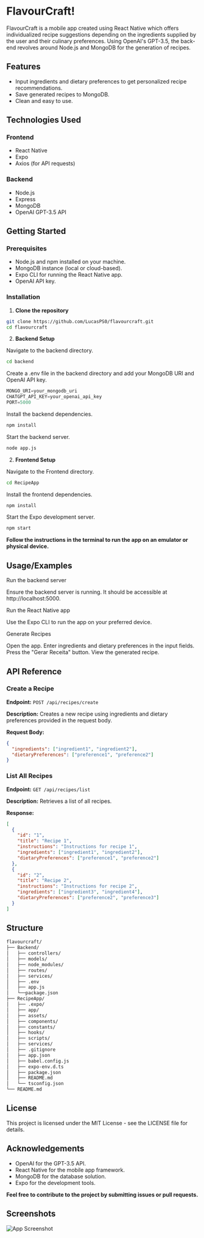 
# FlavourCraft!

FlavourCraft is a mobile app created using React Native which offers individualized recipe suggestions depending on the ingredients supplied by the user and their culinary preferences. Using OpenAI's GPT-3.5, the back-end revolves around Node.js and MongoDB for the generation of recipes.


## Features

- Input ingredients and dietary preferences to get personalized recipe recommendations.
- Save generated recipes to MongoDB.
- Clean and easy to use.


## Technologies Used

### Frontend

- React Native
- Expo
- Axios (for API requests)

### Backend

- Node.js
- Express
- MongoDB
- OpenAI GPT-3.5 API
## Getting Started

### Prerequisites

- Node.js and npm installed on your machine.
- MongoDB instance (local or cloud-based).
- Expo CLI for running the React Native app.
- OpenAI API key.

### Installation

1. **Clone the repository**

```bash
git clone https://github.com/LucasPS0/flavourcraft.git
cd flavourcraft

```
2. **Backend Setup**

Navigate to the backend directory.
```bash
cd backend
```
Create a .env file in the backend directory and add your MongoDB URI and OpenAI API key.
```javascript
MONGO_URI=your_mongodb_uri
CHATGPT_API_KEY=your_openai_api_key
PORT=5000
````
Install the backend dependencies.
```bash
npm install
````
Start the backend server.
```bash
node app.js
````
2. **Frontend Setup**

Navigate to the Frontend directory.
```bash
cd RecipeApp
```
Install the frontend dependencies.
```bash
npm install
````
Start the Expo development server.
```bash
npm start
````
**Follow the instructions in the terminal to run the app on an emulator or physical device.**



## Usage/Examples

Run the backend server

Ensure the backend server is running. It should be accessible at http://localhost:5000.

Run the React Native app

Use the Expo CLI to run the app on your preferred device.

Generate Recipes

Open the app.
Enter ingredients and dietary preferences in the input fields.
Press the "Gerar Receita" button.
View the generated recipe.


## API Reference

### Create a Recipe

**Endpoint:** `POST /api/recipes/create`

**Description:** Creates a new recipe using ingredients and dietary preferences provided in the request body.

**Request Body:**
```json
{
  "ingredients": ["ingredient1", "ingredient2"],
  "dietaryPreferences": ["preference1", "preference2"]
}

```
### List All Recipes

**Endpoint:** `GET /api/recipes/list`

**Description:** Retrieves a list of all recipes.

**Response:**
```json
[
  {
    "id": "1",
    "title": "Recipe 1",
    "instructions": "Instructions for recipe 1",
    "ingredients": ["ingredient1", "ingredient2"],
    "dietaryPreferences": ["preference1", "preference2"]
  },
  {
    "id": "2",
    "title": "Recipe 2",
    "instructions": "Instructions for recipe 2",
    "ingredients": ["ingredient3", "ingredient4"],
    "dietaryPreferences": ["preference2", "preference3"]
  }
]

````


## Structure

```bash
flavourcraft/
├── Backend/
│   ├── controllers/
│   ├── models/
│   ├── node_modules/
│   ├── routes/
│   ├── services/
│   ├── .env
│   ├── app.js
│   └──package.json
├── RecipeApp/
│   ├── .expo/
│   ├── app/
│   ├── assets/
│   ├── components/
│   ├── constants/
│   ├── hooks/
│   ├── scripts/
│   ├── services/
│   ├── .gitignore
│   ├── app.json
│   ├── babel.config.js
│   ├── expo-env.d.ts
│   ├── package.json
│   ├── README.md
│   └── tsconfig.json
└── README.md
`````

## License

This project is licensed under the MIT License - see the LICENSE file for details.


## Acknowledgements

- OpenAI for the GPT-3.5 API.
- React Native for the mobile app framework.
- MongoDB for the database solution.
- Expo for the development tools.


**Feel free to contribute to the project by submitting issues or pull requests.**
## Screenshots

![App Screenshot](./screenshot.png)
